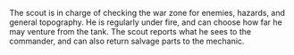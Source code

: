 The scout is in charge of checking the war zone for enemies, hazards, and general topography. He is regularly under fire, and can choose how far he may venture from the tank. The scout reports what he sees to the commander, and can also return salvage parts to the mechanic.
